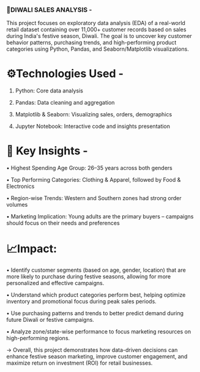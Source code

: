 ### 🌟DIWALI SALES ANALYSIS - 

This project focuses on exploratory data analysis (EDA) of a real-world retail dataset containing over 11,000+ customer records based on sales during India's festive season, Diwali. The goal is to uncover key customer behavior patterns, purchasing trends, and high-performing product categories using Python, Pandas, and Seaborn/Matplotlib visualizations.

# ⚙️Technologies Used - 

1. Python:	Core data analysis

2. Pandas:	Data cleaning and aggregation

3. Matplotlib & Seaborn:	Visualizing sales, orders, demographics

4. Jupyter Notebook: Interactive code and insights presentation

# 📌 Key Insights -

• Highest Spending Age Group: 26–35 years across both genders

• Top Performing Categories: Clothing & Apparel, followed by Food & Electronics

• Region-wise Trends: Western and Southern zones had strong order volumes

• Marketing Implication: Young adults are the primary buyers – campaigns should focus on their needs and preferences

# 📈Impact:


• Identify customer segments (based on age, gender, location) that are more likely to purchase during festive seasons, allowing for more personalized and effective campaigns.

• Understand which product categories perform best, helping optimize inventory and promotional focus during peak sales periods.

• Use purchasing patterns and trends to better predict demand during future Diwali or festive campaigns.

• Analyze zone/state-wise performance to focus marketing resources on high-performing regions.

→ Overall, this project demonstrates how data-driven decisions can enhance festive season marketing, improve customer engagement, and maximize return on investment (ROI) for retail businesses.



